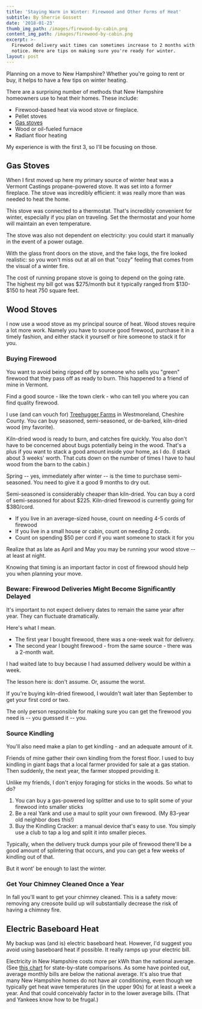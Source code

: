 ```yaml
---
title: 'Staying Warm in Winter: Firewood and Other Forms of Heat'
subtitle: By Sherrie Gossett
date: '2018-01-23'
thumb_img_path: /images/firewood-by-cabin.png
content_img_path: /images/firewood-by-cabin.png
excerpt: >-
  Firewood delivery wait times can sometimes increase to 2 months with no
  notice. Here are tips on making sure you're ready for winter.
layout: post
---
```

Planning on a move to New Hampshire? Whether you're going to rent or buy, it helps to have a few tips on winter heating. 

There are a surprising number of methods that New Hampshire homeowners use to heat their homes. These include: 

* Firewood-based heat via wood stove or fireplace. 
* Pellet stoves
* <a href="https://www.vermontcastings.com/Browse/Gas-Stoves.aspx" target="blank">Gas stoves</a>
* Wood or oil-fueled furnace
* Radiant floor heating 

My experience is with the first 3, so I'll be focusing on those. 

## Gas Stoves

When I first moved up here my primary source of winter heat was a Vermont Castings propane-powered stove. It was set into a former fireplace. The stove was incredibly efficient: it was really more than was needed to heat the home. 

This stove was connected to a thermostat. That's incredibly convenient for winter, especially if you plan on traveling. Set the thermostat and your home will maintain an even temperature.

The stove was also not dependent on electricity: you could start it manually in the event of a power outage.

With the glass front doors on the stove, and the fake logs, the fire looked realistic: so you won't miss out at all on that "cozy" feeling that comes from the visual of a winter fire. 

The cost of running propane stove is going to depend on the going rate. The highest my bill got was $275/month but it typically ranged from $130- $150 to heat 750 square feet.

## Wood Stoves

I now use a wood stove as my principal source of heat. Wood stoves require a lot more work. Namely you have to source good firewood, purchase it in a timely fashion, and either stack it yourself or hire someone to stack it for you. 

### Buying Firewood

You want to avoid being ripped off by someone who sells you "green" firewood that they pass off as ready to burn. This happened to a friend of mine in Vermont. 

Find a good source - like the town clerk - who can tell you where you can find quality firewood.

I use (and can vouch for) <a href="https://treehuggerfarms.com/" target="blank">Treehugger Farms</a> in Westmoreland, Cheshire County. You can buy seasoned, semi-seasoned, or de-barked, kiln-dried wood (my favorite). 

Kiln-dried wood is ready to burn, and catches fire quickly. You also don't have to be concerned about bugs potentially being in the wood. That's a plus if you want to stack a good amount inside your home, as I do. (I stack about 3 weeks' worth. That cuts down on the number of times I have to haul wood from the barn to the cabin.)

Spring -- yes, immediately after winter -- is the time to purchase semi-seasoned. You need to give it a good 9 months to dry out. 

Semi-seasoned is considerably cheaper than kiln-dried. You can buy a cord of semi-seasoned for about $225. Kiln-dried firewood is currently going for $380/cord. 

* If you live in an average-sized house, count on needing 4-5 cords of firewood 
* If you live in a small house or cabin, count on needing 2 cords.
* Count on spending $50 per cord if you want someone to stack it for you

Realize that as late as April and May you may be running your wood stove -- at least at night.

Knowing that timing is an important factor in cost of firewood should help you when planning your move.

### Beware: Firewood Deliveries Might Become Significantly Delayed

It's important to not expect delivery dates to remain the same year after year. They can fluctuate dramatically.

Here's what I mean. 

* The first year I bought firewood, there was a one-week wait for delivery. 
* The second year I bought firewood - from the same source - there was a 2-month wait. 

I had waited late to buy because I had assumed delivery would be within a week. 

The lesson here is: don't assume. Or, assume the worst. 

If you're buying kiln-dried firewood, I wouldn't wait later than September to get your first cord or two. 

The only person responsible for making sure you can get the firewood you need is -- you guessed it -- you. 

### Source Kindling

You'll also need make a plan to get kindling - and an adequate amount of it. 

Friends of mine gather their own kindling from the forest floor. I used to buy kindling in giant bags that a local farmer provided for sale at a gas station. Then suddenly, the next year, the farmer stopped providing it. 

Unlike my friends, I don't enjoy foraging for sticks in the woods. So what to do? 

1. You can buy a gas-powered log splitter and use to to split some of your firewood into smaller sticks
2. Be a real Yank and use a maul to split your own firewood. (My 83-year old neighbor does this!)
3. Buy the Kindling Cracker: a manual device that's easy to use. You simply use a club to tap a log and split it into smaller pieces. 

Typically, when the delivery truck dumps your pile of firewood there'll be a good amount of splintering that occurs, and you can get a few weeks of kindling out of that. 

But it wont' be enough to last the winter. 

### Get Your Chimney Cleaned Once a Year

In fall you'll want to get your chimney cleaned. This is a safety move: removing any creosote build up will substantially decrease the risk of having a chimney fire. 

## Electric Baseboard Heat

My backup was (and is) electric baseboard heat. However, I'd suggest you avoid using baseboard heat if possible. It really ramps up your electric bill.  

Electricity in New Hampshire costs more per kWh than the national average. (See <a href="https://www.eia.gov/electricity/sales_revenue_price/pdf/table5_a.pdf" target="blank">this chart</a> for state-by-state comparisons. As some have pointed out, average monthly bills are below the national average. It's also true that many New Hampshire homes do not have air conditioning, even though we typically get heat wave temperatures (in the upper 90s) for at least a week a year. And that could conceivably factor in to the lower average bills. (That and Yankees know how to be frugal.)
